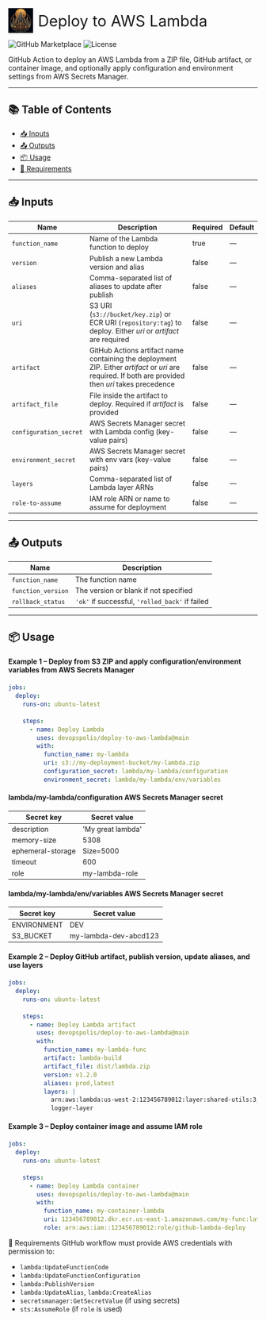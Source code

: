 <div style="display: flex; align-items: center;">
  <img src="logo.png" alt="DevOpspolis Logo" width="50" height="50" style="margin-right: 10px;"/>
  <span style="font-size: 2.2em;">Deploy to AWS Lambda</span>
</div>

![GitHub Marketplace](https://img.shields.io/badge/GitHub%20Marketplace-Deploy%20to%20AWS%20Lambda-blue?logo=github)
![License](https://img.shields.io/github/license/devopspolis/deploy-to-aws-lambda)

<p>
GitHub Action to deploy an AWS Lambda from a ZIP file, GitHub artifact, or container image, and optionally apply configuration and environment settings from AWS Secrets Manager.
</p>

---

## 📚 Table of Contents

- [📥 Inputs](#inputs)
- [📤 Outputs](#outputs)
- [📦 Usage](#usage)
- [🚦 Requirements](#requirements)

---
<!-- trunk-ignore(markdownlint/MD033) -->
<a id="inputs"></a>
## 📥 Inputs

| Name                   | Description                                                            | Required | Default |
|------------------------|------------------------------------------------------------------------|----------|---------|
| `function_name`        | Name of the Lambda function to deploy                                  | true     | —       |
| `version`              | Publish a new Lambda version and alias                                 | false    | —       |
| `aliases`              | Comma-separated list of aliases to update after publish                | false    | —       |
| `uri`                  | S3 URI (`s3://bucket/key.zip`) or ECR URI (`repository:tag`) to deploy. Either *uri* or *artifact* are required | false | —       |
| `artifact`             | GitHub Actions artifact name containing the deployment ZIP. Either *artifact* or *uri* are required. If both are provided then *uri* takes precedence             | false    | —       |
| `artifact_file`        | File inside the artifact to deploy. Required if *artifact* is provided                                     | false    | —       |
| `configuration_secret` | AWS Secrets Manager secret with Lambda config (key-value pairs)        | false    | —       |
| `environment_secret`   | AWS Secrets Manager secret with env vars (key-value pairs)             | false    | —       |
| `layers`               | Comma-separated list of Lambda layer ARNs                              | false    | —       |
| `role-to-assume`       | IAM role ARN or name to assume for deployment                          | false    | —       |

---
<!-- trunk-ignore(markdownlint/MD033) -->
<a id="outputs"></a>
## 📤 Outputs

| Name              | Description                                        |
|-------------------|----------------------------------------------------|
| `function_name`   | The function name                                  |
| `function_version`| The version or blank if not specified              |
| `rollback_status` | `'ok'` if successful, `'rolled_back'` if failed    |

---
<!-- trunk-ignore(markdownlint/MD033) -->
<a id="usage"></a>
## 📦 Usage

#### Example 1 – Deploy from S3 ZIP and apply configuration/environment variables from AWS Secrets Manager

```yaml
jobs:
  deploy:
    runs-on: ubuntu-latest

    steps:
      - name: Deploy Lambda
        uses: devopspolis/deploy-to-aws-lambda@main
        with:
          function_name: my-lambda
          uri: s3://my-deployment-bucket/my-lambda.zip
          configuration_secret: lambda/my-lambda/configuration
          environment_secret: lambda/my-lambda/env/variables
```
#### lambda/my-lambda/configuration AWS Secrets Manager secret

| Secret key            | Secret value      |
|-----------------------|-------------------|
| description           | 'My great lambda' |
| memory-size           | 5308              |
| ephemeral-storage     | Size=5000         |
| timeout               | 600               |
| role                  | my-lambda-role    |

#### lambda/my-lambda/env/variables AWS Secrets Manager secret

| Secret key  | Secret value          |
|-------------|-----------------------|
| ENVIRONMENT | DEV                   |
| S3_BUCKET   | my-lambda-dev-abcd123 |

#### Example 2 – Deploy GitHub artifact, publish version, update aliases, and use layers
```yaml
jobs:
  deploy:
    runs-on: ubuntu-latest

    steps:
      - name: Deploy Lambda artifact
        uses: devopspolis/deploy-to-aws-lambda@main
        with:
          function_name: my-lambda-func
          artifact: lambda-build
          artifact_file: dist/lambda.zip
          version: v1.2.0
          aliases: prod,latest
          layers: |
            arn:aws:lambda:us-west-2:123456789012:layer:shared-utils:3,
            logger-layer
```

#### Example 3 – Deploy container image and assume IAM role
```yaml
jobs:
  deploy:
    runs-on: ubuntu-latest

    steps:
      - name: Deploy Lambda container
        uses: devopspolis/deploy-to-aws-lambda@main
        with:
          function_name: my-container-lambda
          uri: 123456789012.dkr.ecr.us-east-1.amazonaws.com/my-func:latest
          role: arn:aws:iam::123456789012:role/github-lambda-deploy
```

<!-- trunk-ignore(markdownlint/MD033) -->
<a id="requirements"></a>
🚦 Requirements
GitHub workflow must provide AWS credentials with permission to:
- `lambda:UpdateFunctionCode`
- `lambda:UpdateFunctionConfiguration`
- `lambda:PublishVersion`
- `lambda:UpdateAlias`, `lambda:CreateAlias`
- `secretsmanager:GetSecretValue` (if using secrets)
- `sts:AssumeRole` (if `role` is used)

